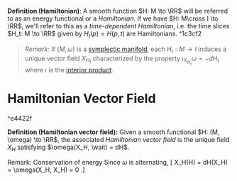 **Definition (Hamiltonian)**:
A smooth function $H: M \to \RR$ will be referred to as an energy functional or a *Hamiltonian*.
If we have $H: M\cross I \to \RR$, we'll refer to this as a *time-dependent Hamiltonian*, i.e. the time slices $H_t: M \to \RR$ given by $H_t(p) = H(p, t)$ are Hamiltonians. ^1c3cf2

> *Remark:*
> If $(M, \omega)$ is a [symplectic manifold](symplectic.md), each $H_t: M \to I$ induces a unique vector field $X_{H_t}$ characterized by the property $\iota_{X_{H_t}}\omega = -dH_t$ where $\iota$ is the [interior product](interior%20product).

# Hamiltonian Vector Field

^e4422f

**Definition (Hamiltonian vector field):**
Given a smooth functional $H: (M, \omega) \to \RR$, the associated *Hamiltonian vector field* is the unique field $X_H$ satisfying $\omega(X_H, \wait) = dH$.

Remark: Conservation of energy
Since $\omega$ is alternating,
\[
X_H(H) = dH(X_H) = \omega(X_H, X_H) = 0
.\]